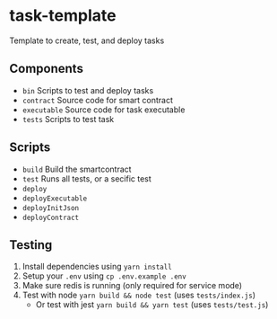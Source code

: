 # task-template
Template to create, test, and deploy tasks

## Components

- `bin` Scripts to test and deploy tasks
- `contract` Source code for smart contract
- `executable` Source code for task executable
- `tests` Scripts to test task

## Scripts

- `build` Build the smartcontract
- `test` Runs all tests, or a secific test
- `deploy`
- `deployExecutable`
- `deployInitJson`
- `deployContract`

## Testing

1. Install dependencies using `yarn install`
2. Setup your `.env` using `cp .env.example .env`
3. Make sure redis is running (only required for service mode)
4. Test with node `yarn build && node test` (uses `tests/index.js`)
    - Or test with jest `yarn build && yarn test` (uses `tests/test.js`)
